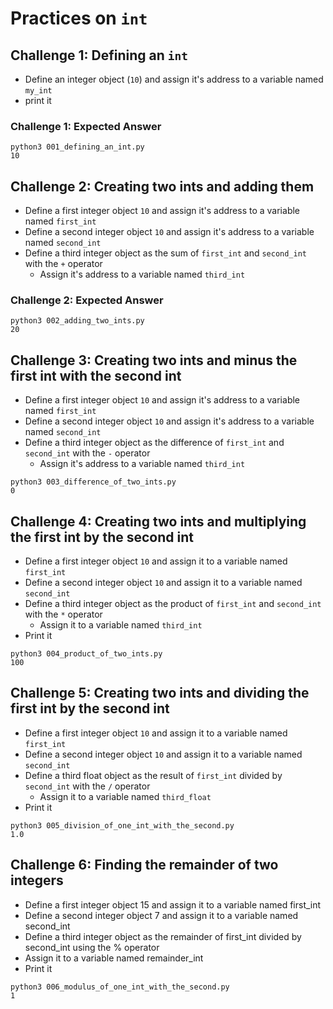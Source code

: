 # Practices on `int`

## Challenge 1: Defining an `int`
- Define an integer object (`10`) and assign it's address to a variable named `my_int`
- print it

### Challenge 1: Expected Answer

```commandline
python3 001_defining_an_int.py
10
```

## Challenge 2: Creating two ints and adding them
- Define a first integer object `10` and assign it's address to a variable named `first_int`
- Define a second integer object `10` and assign it's address to a variable named `second_int`
- Define a third integer object as the sum of `first_int` and `second_int` with the `+` operator
  - Assign it's address to a variable named `third_int`

### Challenge 2: Expected Answer

```commandline
python3 002_adding_two_ints.py
20
```

## Challenge 3: Creating two ints and minus the first int with the second int
- Define a first integer object `10` and assign it's address to a variable named `first_int`
- Define a second integer object `10` and assign it's address to a variable named `second_int`
- Define a third integer object as the difference of `first_int` and `second_int` with the `-` operator
  - Assign it's address to a variable named `third_int`

```commandline
python3 003_difference_of_two_ints.py 
0
```

## Challenge 4: Creating two ints and multiplying the first int by the second int
- Define a first integer object `10` and assign it to a variable named `first_int`
- Define a second integer object `10` and assign it to a variable named `second_int`
- Define a third integer object as the product of `first_int` and `second_int` with the `*` operator
  - Assign it to a variable named `third_int`
- Print it

```commandline
python3 004_product_of_two_ints.py 
100
```

## Challenge 5: Creating two ints and dividing the first int by the second int
- Define a first integer object `10` and assign it to a variable named `first_int`
- Define a second integer object `10` and assign it to a variable named `second_int`
- Define a third float object as the result of `first_int` divided by `second_int` with the `/` operator
  - Assign it to a variable named `third_float`
- Print it

```commandline
python3 005_division_of_one_int_with_the_second.py 
1.0
```

## Challenge 6: Finding the remainder of two integers
- Define a first integer object 15 and assign it to a variable named first_int
- Define a second integer object 7 and assign it to a variable named second_int
- Define a third integer object as the remainder of first_int divided by second_int using the % operator
- Assign it to a variable named remainder_int
- Print it

```commandline
python3 006_modulus_of_one_int_with_the_second.py 
1
```